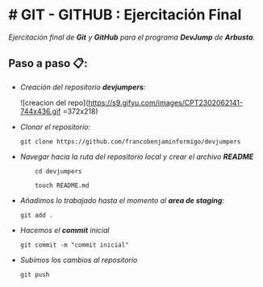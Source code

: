 # # GIT - GITHUB : Ejercitación Final

_Ejercitación final de **Git** y **GitHub** para el programa **DevJump** de **Arbusta**._


## Paso a paso 📋:

 - _Creación del repositorio **devjumpers**:_

	 ![creacion del repo](https://s9.gifyu.com/images/CPT2302062141-744x436.gif =372x218)


- _Clonar el repositorio:_
			
	```git clone https://github.com/francobenjaminformigo/devjumpers```

- _Navegar hacia la ruta del repositorio local y crear el archivo **README**_

	```
		cd devjumpers

		touch README.md
	```

- _Añadimos lo trabajado hasta el momento al **area de staging**:_

	``git add .``

- _Hacemos el **commit** inicial_

	``git commit -m "commit inicial"``

- _Subimos los cambios al repositorio_

	``git push``